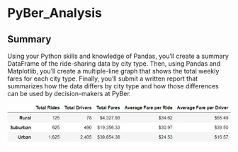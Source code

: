 # PyBer_Analysis

## Summary
 Using your Python skills and knowledge of Pandas, you’ll create a summary DataFrame of the ride-sharing data by city type. Then, using Pandas and Matplotlib, you’ll create a multiple-line graph that shows the total weekly fares for each city type. Finally, you’ll submit a written report that summarizes how the data differs by city type and how those differences can be used by decision-makers at PyBer.
 
 ![image](https://github.com/awill1786/PyBer_Analysis/blob/main/Resources/Pyber%20Summary%20DataFrame.jpeg?raw=true)
